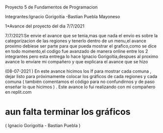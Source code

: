 Proyecto 5 de Fundamentos de Programacion

Integrantes:Ignacio Gorigoitia
-Bastian Puebla Mayoneso

1*Avance del proyecto del dia 7/7/2021

7/7/2021:Se envie el avance que se tenia,mas que nada el envio es sobre la categorizacion de las regiones y tenerlo dentro de un menu,el avance proximo debiese ser parte para que pueda mostrar el grafico,como se dice en todo momento,el codigo fue avanzado de manera online entre los 2 integrantes pero esta entrega lo hace Ignacio Gorigoitia,despues al proximo avance lo enviare mi compañero y que explicara el avance que se hizo

(08-07-2021 ) En este avance  hicimos  los If para mostrar cada comuna , dejar listo para próximamente  colocar los gráficos de  cada regiones y  cada comuna ( también comentamos el código  para no confundirnos  y  de paso enseñar lo que hicimos  ) .
Este avance lo fui realizando con mi compañero en  replit.com 
# aun falta terminar los gráficos 
( Ignacio Gorigoitia - Bastian Puebla  )
